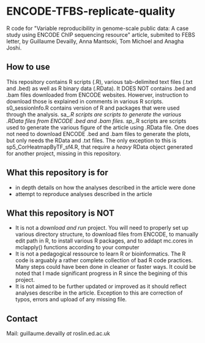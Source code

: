# ENCODE-TFBS-replicate-quality
R code for "Variable reproducibility in genome-scale public data: A case study using ENCODE ChIP sequencing resource" article, submited to FEBS letter, by Guillaume Devailly, Anna Mantsoki, Tom Michoel and Anagha Joshi.

## How to use
This repository contains R scripts (.R), various tab-delimited text files (.txt and .bed) as well as R binary data (.RData). It DOES NOT contains .bed and .bam files downloaded from ENCODE websites. Howerver, instruction to download those is explained in comments in various R scripts.
s0_sessionInfo.R contains version of R and packages that were used through the analysis.
sa_*.R scripts are scripts to generate the various .RData files from ENCODE .bed and .bam files.
sp_*.R scripts are scripts used to generate the various figure of the article using .RData file. One does not need to download ENCODE .bed and .bam files to generate the plots, but only needs the RData and .txt files. The only exception to this is sp5_CorHeatmapByTF_sf4.R, that require a *heavy* RData object generated for another project, missing in this repository.

## What this repository is for
* in depth details on how the analyses described in the article were done
* attempt to reproduce analyses described in the article

## What this repository is NOT
* It is not a *download and run* project. You will need to properly set up various directory structure, to download files from ENCODE, to manually edit path in R, to install various R packages, and to addapt mc.cores in mclapply() functions according to your computer
* It is not a pedagogical ressource to learn R or bioinformatics. The R code is arguably a rather complete collection of bad R code practices. Many steps could have been done in cleaner or faster ways. It could be noted that I made significant progress in R since the begining of this project.
* It is not aimed to be further updated or improved as it should reflect analyses describe in the article. Exception to this are correction of typos, errors and upload of any missing file.

## Contact
Mail: guillaume.devailly _at_ roslin.ed.ac.uk
